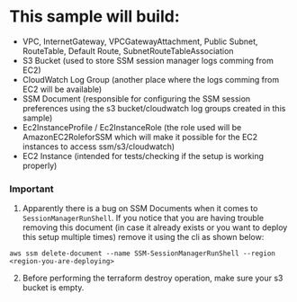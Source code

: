 # This sample will build:

- VPC, InternetGateway, VPCGatewayAttachment,  Public Subnet, RouteTable, Default Route, SubnetRouteTableAssociation
- S3 Bucket (used to store SSM session manager logs comming from EC2)
- CloudWatch Log Group (another place where the logs comming from EC2 will be available)
- SSM Document (responsible for configuring the SSM session preferences using the s3 bucket/cloudwatch log groups created in this sample)
- Ec2InstanceProfile / Ec2InstanceRole (the role used will be AmazonEC2RoleforSSM which will make it possible for the EC2 instances to access ssm/s3/cloudwatch)
- EC2 Instance (intended for tests/checking if the setup is working properly)

### Important

1. Apparently there is a bug on SSM Documents when it comes to `SessionManagerRunShell`. If you notice that you are having trouble removing this document (in case it already exists or you want to deploy this setup multiple times) remove it using the cli as shown below:

`aws ssm delete-document --name SSM-SessionManagerRunShell --region <region-you-are-deploying>`

2. Before performing the terraform destroy operation, make sure your s3 bucket is empty.